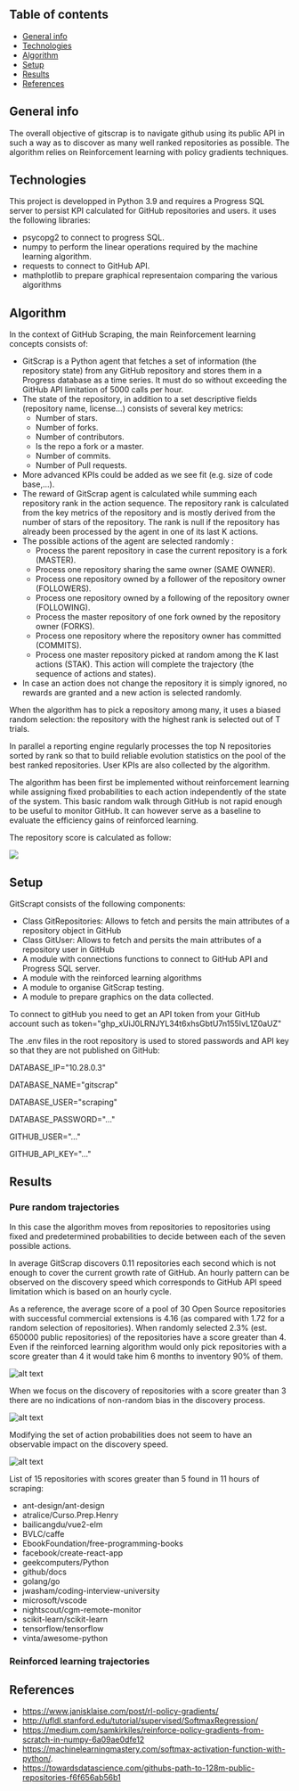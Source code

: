 ## Table of contents
* [General info](#general-info)
* [Technologies](#technologies)
* [Algorithm](#algorithm)
* [Setup](#setup)
* [Results](#results)
* [References](#references)

## General info
The overall objective of gitscrap is to navigate github using its public API in such a way as to discover as many well ranked repositories as possible. The algorithm relies on Reinforcement learning with policy gradients techniques.

## Technologies
This project is developped in Python 3.9 and requires a Progress SQL server to persist KPI calculated for GitHub repositories and users. it uses the following libraries:
* psycopg2 to connect to progress SQL.
* numpy to perform the linear operations required by the machine learning algorithm.
* requests to connect to GitHub API.
* mathplotlib to prepare graphical representaion comparing the various algorithms

## Algorithm
In the context of GitHub Scraping, the main Reinforcement learning concepts consists of:
* GitScrap is a Python agent that fetches a set of information (the repository state) from any GitHub repository and stores them in a Progress database as a time series. It must do so without exceeding the GitHub API limitation of 5000 calls per hour.
* The state of the repository, in addition to a set descriptive fields (repository name, license…) consists of several key metrics:
    * Number of stars.
    * Number of forks.
    * Number of contributors.
    * Is the repo a fork or a master.
    * Number of commits.
    * Number of Pull requests.
* More advanced KPIs could be added as we see fit (e.g. size of code base,...).
* The reward of GitScrap agent is calculated while summing each repository rank in the action sequence. The repository rank is calculated from the key metrics of the repository and is mostly derived from the number of stars of the repository. The rank is null if the repository has already been processed by the agent in one of its last K actions.
* The possible actions of the agent are selected randomly :
    * Process the parent repository in case the current repository is a fork (MASTER).
    * Process one repository sharing the same owner (SAME OWNER).
    * Process one repository owned by a follower of the repository owner (FOLLOWERS).
    * Process one repository owned by a following of the repository owner (FOLLOWING).
    * Process the master repository of one fork owned by the repository owner (FORKS).
    * Process one repository where the repository owner has committed (COMMITS).
    * Process one master repository picked at random among the K last actions (STAK). This action will complete the trajectory (the sequence of actions and states).
* In case an action does not change the repository it is simply ignored, no rewards are granted and a new action is selected randomly.

When the algorithm has to pick a repository among many, it uses a biased random selection: the repository with the highest rank is selected out of T trials. 

In parallel a reporting engine regularly processes the top N repositories sorted by rank so that to build reliable evolution statistics on the pool of the best ranked repositories. User KPIs are also collected by the algorithm.

The algorithm has been first be implemented without reinforcement learning while assigning fixed probabilities to each action independently of the state of the system. This basic random walk through GitHub is not rapid enough to be useful to monitor GitHub. It can however serve as a baseline to evaluate the efficiency gains of reinforced learning. 

The repository score is calculated as follow:

<img src="https://render.githubusercontent.com/render/math?math=\color{brown}\large\ score = \log _{10}\left(stars %2B forks %2B branches %2B events %2B 10 * collaborators %2B \Large\frac{commits}{100}\right)">

## Setup
GitScrapt consists of the following components:
* Class GitRepositories: Allows to fetch and persits the main attributes of a repository object in GitHub
* Class GitUser: Allows to fetch and persits the main attributes of a repository user in GitHub
* A module with connections functions to connect to GitHub API and Progress SQL server.
* A module with the reinforced learning algorithms
* A module to organise GitScrap testing.
* A module to prepare graphics on the data collected.

To connect to gitHub you need to get an API token from your GitHub account such as token="ghp_xUiJ0LRNJYL34t6xhsGbtU7n155IvL1Z0aUZ"

The .env files in the root repository is used to stored passwords and API key so that they are not published on GitHub:

DATABASE_IP="10.28.0.3"

DATABASE_NAME="gitscrap"

DATABASE_USER="scraping"

DATABASE_PASSWORD="..."

GITHUB_USER="..."

GITHUB_API_KEY="..."

## Results
### Pure random trajectories 
In this case the algorithm moves from repositories to repositories using fixed and predetermined probabilities to decide between each of the seven possible actions.

In average GitScrap discovers 0.11 repositories each second which is not enough to cover the current growth rate of GitHub. An hourly pattern can be observed on the discovery speed which corresponds to GitHub API speed limitation which is based on an hourly cycle.

As a reference, the average score of a pool of 30 Open Source repositories with successful commercial extensions is 4.16 (as compared with 1.72 for a random selection of repositories). When randomly selected 2.3% (est. 650000 public repositories) of the repositories have a score greater than 4. Even if the reinforced learning algorithm would only pick repositories with a score greater than 4 it would take him 6 months to inventory 90% of them.

![alt text](https://github.com/Yvelo/gitscrap/blob/main/rds_any_score_1.png?raw=true)

When we focus on the discovery of repositories with a score greater than 3 there are no indications of non-random bias in the discovery process. 

![alt text](https://github.com/Yvelo/gitscrap/blob/main/rds_score_gt_3.png?raw=true)

Modifying the set of action probabilities does not seem to have an observable impact on the discovery speed. 

![alt text](https://github.com/Yvelo/gitscrap/blob/main/rds_any_score_2.png?raw=true)

List of 15 repositories with scores greater than 5 found in 11 hours of scraping:
* ant-design/ant-design
* atralice/Curso.Prep.Henry
* bailicangdu/vue2-elm
* BVLC/caffe
* EbookFoundation/free-programming-books
* facebook/create-react-app
* geekcomputers/Python
* github/docs
* golang/go
* jwasham/coding-interview-university
* microsoft/vscode
* nightscout/cgm-remote-monitor
* scikit-learn/scikit-learn
* tensorflow/tensorflow
* vinta/awesome-python


### Reinforced learning trajectories

## References
* https://www.janisklaise.com/post/rl-policy-gradients/
* http://ufldl.stanford.edu/tutorial/supervised/SoftmaxRegression/
* https://medium.com/samkirkiles/reinforce-policy-gradients-from-scratch-in-numpy-6a09ae0dfe12
* https://machinelearningmastery.com/softmax-activation-function-with-python/.
* https://towardsdatascience.com/githubs-path-to-128m-public-repositories-f6f656ab56b1